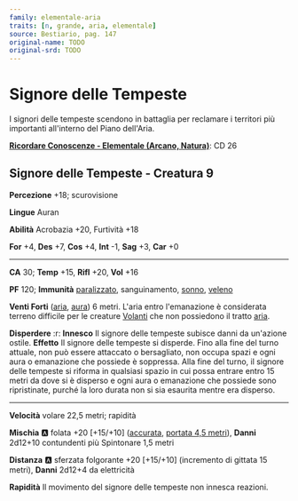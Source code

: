 ```yaml
---
family: elementale-aria
traits: [n, grande, aria, elementale]
source: Bestiario, pag. 147
original-name: TODO
original-srd: TODO
---
```


# Signore delle Tempeste

I signori delle tempeste scendono in battaglia per reclamare i territori più importanti all'interno del Piano dell'Aria.

**[Ricordare Conoscenze - Elementale (Arcano, Natura)](/azioni/ricordare-conoscenze)**: CD 26

## Signore delle Tempeste - Creatura 9

**Percezione** +18; scurovisione

**Lingue** Auran

**Abilità** Acrobazia +20, Furtività +18

**For** +4, **Des** +7, **Cos** +4, **Int** -1, **Sag** +3, **Car** +0

***

**CA** 30; **Temp** +15, **Rifl** +20, **Vol** +16

**PF** 120; **Immunità** [paralizzato](/condizioni/paralizzato), sanguinamento, [sonno](/tratti/sonno), [veleno](/tratti/veleno)

**Venti Forti** ([aria](/tratti/aria), [aura](/tratti/aura)) 6 metri. L'aria entro l'emanazione è considerata terreno difficile per le creature [Volanti](/azioni/volare) che non possiedono il tratto [aria](/tratti/aria).

**Disperdere** :r: **Innesco** Il signore delle tempeste subisce danni da un'azione ostile. **Effetto** Il signore delle tempeste si disperde. Fino alla fine del turno attuale, non può essere attaccato o bersagliato, non occupa spazi e ogni aura o emanazione che possiede è soppressa. Alla fine del turno, il signore delle tempeste si riforma in qualsiasi spazio in cui possa entrare entro 15 metri da dove si è disperso e ogni aura o emanazione che possiede sono ripristinate, purché la loro durata non si sia esaurita mentre era disperso.

***

**Velocità** volare 22,5 metri; rapidità

**Mischia** :a: folata +20 \[+15/+10] ([accurata](/tratti/accurata), [portata 4,5 metri](/tratti/portata)), **Danni** 2d12+10 contundenti più Spintonare 1,5 metri

**Distanza** :a: sferzata folgorante +20 \[+15/+10] (incremento di gittata 15 metri), **Danni** 2d12+4 da elettricità

**Rapidità** Il movimento del signore delle tempeste non innesca reazioni.
